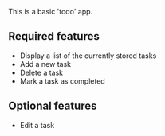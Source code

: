 This is a basic 'todo' app.

## Required features

- Display a list of the currently stored tasks
- Add a new task
- Delete a task
- Mark a task as completed

## Optional features

- Edit a task

